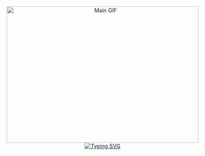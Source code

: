 <div align="center">

   <!-- main gif -->
   <img height="357" width="500" src="https://secure.static.tumblr.com/ef2e2596c4ea072a60453d23ceab337f/coctv14/Y6Ln55n03/tumblr_static_azgsowaz948okgow4c4o8go8c.gif" alt="Main GIF">

   <!-- typing SVG -->
   <a href="https://git.io/typing-svg">
      <img src="https://readme-typing-svg.herokuapp.com?font=Fira+Code&size=20&color=%2300CED1&center=true&vCenter=true&lines=Python+Developer" alt="Typing SVG">
   </a>

</div>
